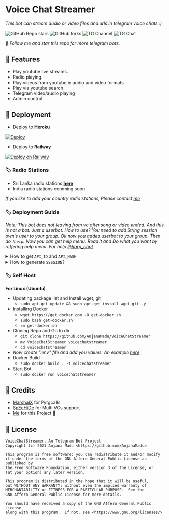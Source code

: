 # Voice Chat Streamer
_This bot can stream audio or video files and urls in telegram voice chats :)_

![GitHub Repo stars](https://img.shields.io/github/stars/AnjanaMadu/VoiceChatStreamer?color=green&logo=github)
![GitHub forks](https://img.shields.io/github/forks/AnjanaMadu/VoiceChatStreamer?color=green&logo=github)
![TG Channel](https://img.shields.io/badge/dynamic/json?color=red&label=channel%20@harp_tech&query=subscribers&url=https%3A%2F%2Fonline-users-api.up.railway.app%2Fcheck%3Fchat%3Dharp_tech&logo=telegram)
![TG Chat](https://img.shields.io/badge/dynamic/json?color=red&label=support%20@harp_chat&query=online&url=https%3A%2F%2Fonline-users-api.up.railway.app%2Fcheck%3Fchat%3Dharp_chat&logo=telegram)

_🎯 Follow me and star this repo for more telegram bots._

## 📌 Features
- Play youtube live streams.
- Radio playing.
- Play videos from youtube in audio and video formats
- Play via youtube search
- Telegram video/audio playing
- Admin control

## 📌 Deployment
- Deploy to **Heroku**

[![Deploy](https://www.herokucdn.com/deploy/button.svg)](https://heroku.com/deploy?template=https://github.com/AnjanaMadu/VoiceChatStreamer)

- Deploy to **Railway**

[![Deploy on Railway](https://railway.app/button.svg)](https://railway.app/new/template?template=https%3A%2F%2Fgithub.com%2FAnjanaMadu%2FVoiceChatStreamer&envs=API_ID%2CAPI_HASH%2CSESSION&API_IDDesc=Your+API+ID+from+https%3A%2F%2Fmy.telegram.org&API_HASHDesc=Your+API+HASH+from+https%3A%2F%2Fmy.teleram.org&SESSIONDesc=Get+Pyrogram+string+session+from+https%3A%2F%2Freplit.com%2F%40AnjanaMadu%2FGenerateStringSession&referralCode=n3n8cH)

### 🏷 Radio Stations
- Sri Lanka radio stations [**here**](https://gist.github.com/AnjanaMadu/ed2d02bd03a8cf0dd1a39eb958f361e6)
- India radio stations comming soon

_If you like to add your country radio stations, Please contact [me](https://t.me/anjana_ma)_

### 🏷 Deployment Guide

_Note: This bot does not leaving from vc after song or video ended. And this is not a bot. Just a userbot. How to use? You need to add String session own's user to your group. Ok now you added userbot to your group. Then do `!help`. Now you can get help menu. Read it and Do what you want by reffering help menu. For help [@harp_chat](https://t.me/harp_chat)_

<details>
  <summary>How to get <code>API_ID</code> and <code>API_HASH</code></summary>
  Get <i>API_ID</i> and <i>API_HASH</i> from <a href="https://my.telegram.org/apps">here</a>. I think its easy.
</details>

<details>
  <summary>How to generate <code>SESSION</code>?</summary>
  <b>Step 1:</b> Go to <a href="https://replit.com/@AnjanaMadu/GenerateStringSession">here</a>.<br>
  <b>Step 2:</b> Click run button and wait.<br>
  <b>Step 3:</b> Not ask for option. Fill number 1.<br>
  <b>Step 4:</b> Now ask for API ID and API HASH. Fill them.<br>
  <b>Step 5:</b> Now ask for mobile fill it also.<br>
  <b>Final Step:</b> Now ask for confirmation. Fill it. TraLaa. Now check saved. String Session will be there.
</details>

### 🏷 Self Host

**For Linux (Ubuntu)**

- Updating package list and Install wget, git
  - `sudo apt-get update && sudo apt-get install wget git -y`
- Installing Docker
  - `wget https://get.docker.com -O get-docker.sh`
  - `sudo bash get-docker.sh`
  - `rm get-docker.sh`
- Cloning Repo and Go to dir
  - `git clone https://github.com/AnjanaMadu/VoiceChatStreamer`
  - `mv VoiceChatStreamer voicechatstreamer`
  - `cd voicechatstreamer`
- _Now create ".env" file and add you values. An example [here](https://gist.github.com/AnjanaMadu/656b5d5269d2f3f931cce5fc5dafbbc5)_
- Docker Build
  - `sudo docker build . -t voicechatstreamer`
- Start Bot
  - `sudo docker run voicechatstreamer`


## 📌 Credits
- [MarshalX](https://github.com/MarshalX/tgcalls) for Pytgcalls
- [SpEcHiDe](https://github.com/SpEcHiDe) for Multi VCs support
- [Me](https://github.com/AnjanaMadu) for this Project 🤪

## 📌 License
```
VoiceChatStreamer, An Telegram Bot Project
Copyright (c) 2021 Anjana Madu <https://github.com/AnjanaMadu>

This program is free software: you can redistribute it and/or modify
it under the terms of the GNU Affero General Public License as published by
the Free Software Foundation, either version 3 of the License, or
(at your option) any later version.

This program is distributed in the hope that it will be useful,
but WITHOUT ANY WARRANTY; without even the implied warranty of
MERCHANTABILITY or FITNESS FOR A PARTICULAR PURPOSE.  See the
GNU Affero General Public License for more details.

You should have received a copy of the GNU Affero General Public License
along with this program.  If not, see <https://www.gnu.org/licenses/>
```
